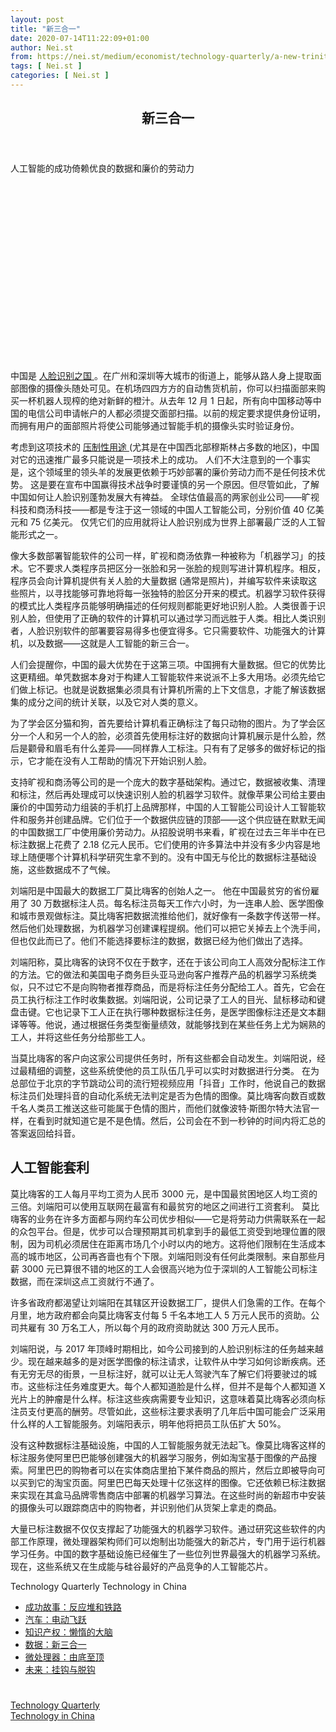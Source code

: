 ```yaml
---
layout: post
title: "新三合一"
date: 2020-07-14T11:22:09+01:00
author: Nei.st
from: https://nei.st/medium/economist/technology-quarterly/a-new-trinity
tags: [ Nei.st ]
categories: [ Nei.st ]
---
```


<article class="post-16634 post type-post status-publish format-standard hentry category-technology-quarterly tag-technology-in-china" id="post-16634">
 <header class="page-header medium Archives">
  <div class="page-header__image">
  </div>
  <div class="page-header__content">
   <h1 class="page-title text-align-center">
    新三合一
   </h1>
  </div>
 </header>
 <div class="entry-content aesop-entry-content" id="post-16634-content">
  <link as="font" crossorigin="anonymous" href="//cdn.jsdelivr.net/gh/0nd1jyU39XQ/_/glyph/font-face/0uIzqoZjSuJfvSBnvgXTcApMtcVhMcpr.woff" rel="preload" type="font/woff"/>
  <link as="font" crossorigin="anonymous" href="//cdn.jsdelivr.net/gh/0nd1jyU39XQ/_/glyph/font-face/1sTnSLZWDKucPX6SAk.woff" rel="preload" type="font/woff"/>
  <p class="blog-post__description">
   人工智能的成功倚赖优良的数据和廉价的劳动力
  </p>
  <span id="more-16634">
  </span>
  <div class="navigation__primary-inner">
   <a class="economist__link-logo" href="//nei.st/medium/economist">
   </a>
  </div>
  <div class="container img component-image">
   <div class="aspectRatioPlaceholder" style="padding-bottom:56.25%;height: 0;">
    <div class="progressiveMedia" data-height="720" data-width="1280">
     <img alt="" class="progressiveMedia-image" data-src="https://cdn.jsdelivr.net/gh/0nd1jyU39XQ/_/img/1/20200104_TQP513.jpg" src="https://cdn.jsdelivr.net/gh/0nd1jyU39XQ/_/img/1/20200104_TQP513.jpg"/>
    </div>
   </div>
  </div>
  <p>
   中国是
   <a href="https://nei.st/medium/caixin/cw882e">
    人脸识别之国
   </a>
   。在广州和深圳等大城市的街道上，能够从路人身上提取面部图像的摄像头随处可见。在机场四四方方的自动售货机前，你可以扫描面部来购买一杯机器人现榨的绝对新鲜的橙汁。从去年 12 月 1 日起，所有向中国移动等中国的电信公司申请帐户的人都必须提交面部扫描。以前的规定要求提供身份证明，而拥有用户的面部照片将使公司能够通过智能手机的摄像头实时验证身份。
  </p>
  <p>
   考虑到这项技术的
   <a href="https://nei.st/medium/nytimes/chinas-blueprint-for-a-digital-totalitarian-state">
    压制性用途
   </a>
   (尤其是在中国西北部穆斯林占多数的地区)，中国对它的迅速推广最多只能说是一项技术上的成功。
   <span class="markup--p">
    人们不大注意到的一个事实是，这个领域里的领头羊的发展更依赖于巧妙部署的廉价劳动力而不是任何技术优势。
   </span>
   这是要在宣布中国赢得技术战争时要谨慎的另一个原因。但尽管如此，了解中国如何让人脸识别蓬勃发展大有裨益。
   <span class="markup--p">
    全球估值最高的两家创业公司——旷视科技和商汤科技——都是专注于这一领域的中国人工智能公司，分别价值 40 亿美元和 75 亿美元。
   </span>
   仅凭它们的应用就将让人脸识别成为世界上部署最广泛的人工智能形式之一。
  </p>
  <p>
   像大多数部署智能软件的公司一样，旷视和商汤依靠一种被称为「机器学习」的技术。它不要求人类程序员把区分一张脸和另一张脸的规则写进计算机程序。相反，程序员会向计算机提供有关人脸的大量数据 (通常是照片)，并编写软件来读取这些照片，以寻找能够可靠地将每一张独特的脸区分开来的模式。机器学习软件获得的模式比人类程序员能够明确描述的任何规则都能更好地识别人脸。人类很善于识别人脸，但使用了正确的软件的计算机可以通过学习而远胜于人类。相比人类识别者，人脸识别软件的部署要容易得多也便宜得多。它只需要软件、功能强大的计算机，以及数据——这就是人工智能的新三合一。
  </p>
  <p>
   人们会提醒你，中国的最大优势在于这第三项。中国拥有大量数据。但它的优势比这更精细。单凭数据本身对于构建人工智能软件来说派不上多大用场。必须先给它们做上标记。也就是说数据集必须具有计算机所需的上下文信息，才能了解该数据集的成分之间的统计关联，以及它对人类的意义。
  </p>
  <p>
   为了学会区分猫和狗，首先要给计算机看正确标注了每只动物的图片。为了学会区分一个人和另一个人的脸，必须首先使用标注好的数据向计算机展示是什么脸，然后是颧骨和眉毛有什么差异——同样靠人工标注。只有有了足够多的做好标记的指示，它才能在没有人工帮助的情况下开始识别人脸。
  </p>
  <div class="code-block code-block-1" style="margin: 8px 0; clear: both;">
   <div class="container ads_KbHEVhh8Rw">
    <div class="card card--blog post-sidebar">
     <div class="card-body">
      <div class="logo_ngcontent-kty-0">
      </div>
      <div class="iframe-blocker U6XAMK63Vh00WqvF2BacIQ">
       <div class="background-h60B">
       </div>
       <div class="WumZiPCS4MeMw4pxQ">
       </div>
      </div>
     </div>
     <div class="card-footer">
      <div class="card-footer-wrapper" layout="row bottom-left">
      </div>
     </div>
    </div>
   </div>
  </div>
  <p>
   <span class="markup--p">
    支持旷视和商汤等公司的是一个庞大的数字基础架构。通过它，数据被收集、清理和标注，然后再处理成可以快速识别人脸的机器学习软件。就像苹果公司给主要由廉价的中国劳动力组装的手机打上品牌那样，中国的人工智能公司设计人工智能软件和服务并创建品牌。它们位于一个数据供应链的顶部——这个供应链在默默无闻的中国数据工厂中使用廉价劳动力。从招股说明书来看，旷视在过去三年半中在已标注数据上花费了 2.18 亿元人民币。它们使用的许多算法中并没有多少内容是地球上随便哪个计算机科学研究生拿不到的。没有中国无与伦比的数据标注基础设施，这些数据成不了气候。
   </span>
  </p>
  <p>
   刘端阳是中国最大的数据工厂莫比嗨客的创始人之一。
   <span class="markup--p">
    他在中国最贫穷的省份雇用了 30 万数据标注人员。每名标注员每天工作六小时，为一连串人脸、医学图像和城市景观做标注。莫比嗨客把数据流推给他们，就好像有一条数字传送带一样。然后他们处理数据，为机器学习创建课程提纲。他们可以把它关掉去上个洗手间，但也仅此而已了。他们不能选择要标注的数据，数据已经为他们做出了选择。
   </span>
  </p>
  <p>
   刘端阳称，莫比嗨客的诀窍不仅在于数字，还在于该公司向工人高效分配标注工作的方法。它的做法和美国电子商务巨头亚马逊向客户推荐产品的机器学习系统类似，只不过它不是向购物者推荐商品，而是将标注任务分配给工人。首先，它会在员工执行标注工作时收集数据。刘端阳说，公司记录了工人的目光、鼠标移动和键盘击键。它也记录下工人正在执行哪种数据标注任务，是医学图像标注还是文本翻译等等。他说，通过根据任务类型衡量绩效，就能够找到在某些任务上尤为娴熟的工人，并将这些任务分给那些工人。
  </p>
  <p>
   当莫比嗨客的客户向这家公司提供任务时，所有这些都会自动发生。刘端阳说，经过最精细的调整，这些系统使他的员工队伍几乎可以实时对数据进行分类。
   <span class="markup--p">
    在为总部位于北京的字节跳动公司的流行短视频应用「抖音」工作时，他说自己的数据标注员们处理抖音的自动化系统无法判定是否为色情的图像。莫比嗨客向数百或数千名人类员工推送这些可能属于色情的图片，而他们就像波特·斯图尔特大法官一样，在看到时就知道它是不是色情。然后，公司会在不到一秒钟的时间内将汇总的答案返回给抖音。
   </span>
  </p>
  <h2>
   人工智能套利
  </h2>
  <p>
   <span class="markup--p">
    莫比嗨客的工人每月平均工资为人民币 3000 元，是中国最贫困地区人均工资的三倍。刘端阳可以使用互联网在最富有和最贫穷的地区之间进行工资套利。
   </span>
   莫比嗨客的业务在许多方面都与网约车公司优步相似——它是将劳动力供需联系在一起的众包平台。但是，优步可以合理预期其司机拿到手的最低工资受到地理位置的限制，因为司机必须居住在距离市场几个小时以内的地方。这将他们限制在生活成本高的城市地区，公司再吝啬也有个下限。刘端阳则没有任何此类限制。来自那些月薪 3000 元已算很不错的地区的工人会很高兴地为位于深圳的人工智能公司标注数据，而在深圳这点工资就行不通了。
  </p>
  <p>
   <span class="markup--p">
    许多省政府都渴望让刘端阳在其辖区开设数据工厂，提供人们急需的工作。在每个月里，地方政府都会向莫比嗨客支付每 5 千名本地工人 5 万元人民币的资助。公司共雇有 30 万名工人，所以每个月的政府资助就达 300 万元人民币。
   </span>
  </p>
  <div class="code-block code-block-1" style="margin: 8px 0; clear: both;">
   <div class="container ads_KbHEVhh8Rw">
    <div class="card card--blog post-sidebar">
     <div class="card-body">
      <div class="logo_ngcontent-kty-0">
      </div>
      <div class="iframe-blocker U6XAMK63Vh00WqvF2BacIQ">
       <div class="background-h60B">
       </div>
       <div class="WumZiPCS4MeMw4pxQ">
       </div>
      </div>
     </div>
     <div class="card-footer">
      <div class="card-footer-wrapper" layout="row bottom-left">
      </div>
     </div>
    </div>
   </div>
  </div>
  <p>
   刘端阳说，与 2017 年顶峰时期相比，如今公司接到的人脸识别标注的任务越来越少。现在越来越多的是对医学图像的标注请求，让软件从中学习如何诊断疾病。还有无穷无尽的街景，一旦标注好，就可以让无人驾驶汽车了解它们将要驶过的城市。这些标注任务难度更大。每个人都知道脸是什么样，但并不是每个人都知道 X 光片上的肿瘤是什么样。标注这些疾病需要专业知识，这意味着莫比嗨客必须向标注员支付更高的酬劳。尽管如此，这些标注要求表明了几年后中国可能会广泛采用什么样的人工智能服务。刘端阳表示，明年他将把员工队伍扩大 50%。
  </p>
  <p>
   没有这种数据标注基础设施，中国的人工智能服务就无法起飞。像莫比嗨客这样的标注服务使阿里巴巴能够创建强大的机器学习服务，例如淘宝基于图像的产品搜索。阿里巴巴的购物者可以在实体商店里拍下某件商品的照片，然后立即被导向可以买到它的淘宝页面。阿里巴巴每天处理十亿张这样的图像。它还依赖已标注数据来实现在其盒马品牌零售商店中部署的机器学习算法。在这些时尚的新超市中安装的摄像头可以跟踪商店中的购物者，并识别他们从货架上拿走的商品。
  </p>
  <p>
   大量已标注数据不仅仅支撑起了功能强大的机器学习软件。通过研究这些软件的内部工作原理，微处理器架构师们可以炮制出功能强大的新芯片，专门用于运行机器学习任务。中国的数字基础设施已经催生了一些位列世界最强大的机器学习系统。现在，这些系统又在生成能与硅谷最好的产品竞争的人工智能芯片。
  </p>
  <div class="js-elevateBottomRecirc u-marginTop40 u-xs-marginTop0 u-backgroundGrayLightest">
   <div class="elevate-container u-paddingBottom60 u-paddingHorizontal10 u-xs-paddingTop30">
    <div class="u-flexStretch u-paddingVertical32 u-xs-flexColumn u-xs-paddingTop0">
     <div class="u-width220 u-flex0 u-relative u-xs-hide">
      <div class="aspectRatioPlaceholder">
       <div class="progressiveMedia" data-height="2151" data-width="1636">
        <img alt="" class="progressiveMedia-image lazyload" data-src="https://cdn.jsdelivr.net/gh/0nd1jyU39XQ/_/img/1/The_Economist_4_January_2020_Page_35.jpg" id="zoom-default" src="https://cdn.jsdelivr.net/gh/0nd1jyU39XQ/_/img/1/The_Economist_4_January_2020_Page_35.jpg"/>
       </div>
      </div>
     </div>
     <div class="u-width100pct u-marginBottom20 u-xs-show elevateCoverShadow">
      <div class="aspectRatioPlaceholder">
       <div class="progressiveMedia" data-height="2151" data-width="1636">
        <img alt="" class="progressiveMedia-image lazyload" data-src="https://cdn.jsdelivr.net/gh/0nd1jyU39XQ/_/img/1/The_Economist_4_January_2020_Page_35.jpg" id="zoom-default" src="https://cdn.jsdelivr.net/gh/0nd1jyU39XQ/_/img/1/The_Economist_4_January_2020_Page_35.jpg"/>
       </div>
      </div>
     </div>
     <div class="u-flex1 u-flexColumn u-paddingVertical20 u-marginLeft40 u-borderBottomLighter u-borderBox u-minHeight280 u-xs-sizeFullWidth u-xs-paddingBottom30 u-xs-paddingTop10 u-xs-margin0 u-xs-minHeightAuto">
      <div class="blog-post__siblings-list-aside">
       <span class="blog-post__side-accent-rule">
        Technology Quarterly
       </span>
       <span class="blog-post__side-title">
        Technology in China
       </span>
       <ul class="blog-post__siblings-list">
        <li class="blog-post__siblings-list__article">
         <a class="blog-post__siblings-list__article__link" href="https://nei.st/medium/economist/reactors-and-railways">
          <span class="blog-post__siblings-list__title">
           成功故事：反应堆和铁路
          </span>
         </a>
        </li>
        <li class="blog-post__siblings-list__article">
         <a class="blog-post__siblings-list__article__link" href="https://nei.st/medium/economist/electric-leapfrog">
          <span class="blog-post__siblings-list__title">
           汽车：电动飞跃
          </span>
         </a>
        </li>
        <li class="blog-post__siblings-list__article">
         <a class="blog-post__siblings-list__article__link" href="https://nei.st/medium/economist/laser-brain">
          <span class="blog-post__siblings-list__title">
           知识产权：懒惰的大脑
          </span>
         </a>
        </li>
        <li class="blog-post__siblings-list__article">
         <a class="blog-post__siblings-list__article__link" href="https://nei.st/medium/economist/a-new-trinity">
          <span class="blog-post__siblings-list__title">
           数据：新三合一
          </span>
         </a>
        </li>
        <li class="blog-post__siblings-list__article">
         <a class="blog-post__siblings-list__article__link" href="https://nei.st/medium/economist/from-bottom-to-top">
          <span class="blog-post__siblings-list__title">
           微处理器：由底至顶
          </span>
         </a>
        </li>
        <li class="blog-post__siblings-list__article">
         <a class="blog-post__siblings-list__article__link" href="https://nei.st/medium/economist/of-coupling-and-decoupling">
          <span class="blog-post__siblings-list__title">
           未来：挂钩与脱钩
          </span>
         </a>
        </li>
       </ul>
      </div>
     </div>
    </div>
   </div>
  </div>
  <div class="container ag ah">
   <div class="fe n el">
    <a class="dt du bn bo bp bq br bs bt bu dv dw bx by dx dy" href="https://nei.st/medium/economist?source=https://www.economist.com/technology-quarterly/2020/01/02/chinas-success-at-ai-has-relied-on-good-data" rel="noopener noreferrer nofollow">
     <div class="c ff fg ag ah fh el fi fj ce fk fl fm fn fo fp fq fr fs ft fu">
      <div class="bs em en eo ep eq fv ah fw fg ag bm eu fx q fy fz p ac">
      </div>
     </div>
    </a>
   </div>
  </div>
  <div class="code-block code-block-2" style="margin: 8px 0; clear: both;">
   <br/>
   <div class="container ads_KbHEVhh8Rw">
    <div class="card card--blog post-sidebar">
     <div class="card-body">
      <div class="logo_ngcontent-kty-0">
      </div>
      <div class="iframe-blocker U6XAMK63Vh00WqvF2BacIQ">
       <div class="background-h60B">
       </div>
       <div class="WumZiPCS4MeMw4pxQ">
       </div>
      </div>
     </div>
     <div class="card-footer">
      <div class="card-footer-wrapper" layout="row bottom-left">
      </div>
     </div>
    </div>
   </div>
  </div>
 </div>
 <footer class="entry-footer">
  <div class="categories icon-link">
   <a href="https://nei.st/category/medium/economist/technology-quarterly" rel="category tag">
    Technology Quarterly
   </a>
  </div>
  <div class="tags icon-link">
   <a href="https://nei.st/tag/technology-in-china" rel="tag">
    Technology in China
   </a>
  </div>
 </footer>
</article>

